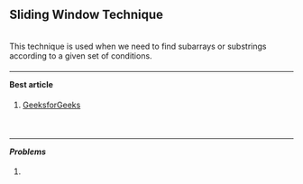 <h2>Sliding Window Technique</h2>
<br>
This technique is used when we need to find subarrays or substrings according to a given set of conditions.
<br>
<h4><hr>Best article</hr></h4>
<ol>
 <li><a href = "https://www.geeksforgeeks.org/window-sliding-technique/">GeeksforGeeks</a></li>
</ol>
<br>
<h4><hr><i>Problems</i></h4></h4>
<ol>
 <li></li>
</ol>



